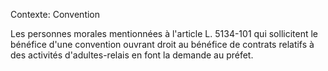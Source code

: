 Contexte: Convention

Les personnes morales mentionnées à l'article L. 5134-101 qui sollicitent le bénéfice d'une convention ouvrant droit au bénéfice de contrats relatifs à des activités d'adultes-relais en font la demande au préfet.